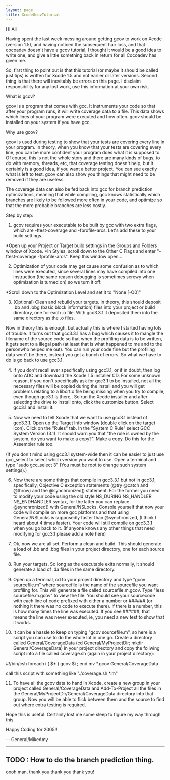 ```yaml
---
layout: page
title: XcodeGcovTutorial
---
```




Hi All

Having spent the last week messing around getting gcov to work on Xcode (version 1.5), and having noticed the subsequent hair loss, and that cocoadev doesn't have a gcov tutorial, I thought it would be a good idea to write one, and give a little something back in return for all Cocoadev has given me.

So, first thing to point out is that this tutorial (or maybe it should be called just tips) is written for Xcode 1.5 and not earlier or later versions. Second thing is that there will inevitably be errors on this page. I disclaim responsibility for any lost work, use this information at your own risk.

What is gcov?

gcov is a program that comes with gcc. It instruments your code so that after your program runs, it will write coverage data to a file. This data shows which lines of your program were executed and how often. gcov should be installed on your system if you have gcc.

Why use gcov?

gcov is used during testing to show that your tests are covering every line in your program. In theory, when you know that your tests are covering every line, you can be more confident your program does what it is supposed to. Of course, this is not the whole story and there are many kinds of bugs, to do with memory, threads, etc, that coverage testing doesn't help, but it certainly is a good idea, if you want a better project. You can see exactly what is left to test. gcov can also show you things that might need to be removed if they are useless.

The coverage data can also be fed back into gcc for branch prediction optimizations, meaning that while compiling, gcc knows statistically which branches are likely to be followed more often in your code, and optimize so that the more probable branches are less costly. 

Step by step:

1. gcov requires your executable to be built by gcc with two extra flags, which are -ftest-coverage and -fprofile-arcs.  Let's add these to your build settings. 

*Open up your Project or Target build settings in the Groups and Folders window of Xcode.
*In Styles, scroll down to the Other C Flags and enter "-ftest-coverage -fprofile-arcs". Keep this window open...


2. Optimization of your code may get cause some confusion as to which lines were executed, since several lines may have compiled into one instruction (the same reason debugging is sometimes screwy when optimization is turned on) so we turn it off:

*Scroll down to the Optimization Level and set it to "None [-O0]"


3. (Optional) Clean and rebuild your targets. In theory, this should deposit .bb and .bbg (basic block information) files into your project or build directory, one for each .o file. With gcc3.3.1 it deposited them into the same directory as the .o files.

Now in theory this is enough, but actually this is where I started having lots of trouble. It turns out that gcc3.3.1 has a bug which causes it to mangle the filename of the source code so that when the profiling data is to be written, it gets sent to a illegal path (at least that is what happened to me and to the personwho helped me out). You can run your code fine but the profiling data won't be there, instead you get a bunch of errors. So what we have to do is go back to use gcc3.1. 

4. If you don't recall ever specifically using gcc3.1, or if in doubt, then log onto ADC and download the Xcode 1.5 installer CD. For some unknown reason, if you don't specifically ask for gcc3.1 to be installed, not all the necessary files will be copied during the install and you will get problems relating to a libcrt.o file being missing when you try to compile, even though gcc3.1 is there,. So run the Xcode installer and after selecting the drive to install onto, click the customize button. Select gcc3.1 and install it.

5. Now we need to tell Xcode that we want to use gcc3.1 instead of gcc3.3.1. Open up the Target Info window (double click on the target icon). Click on the "Rules" tab. In the "System C Rule" select GCC System Version (3.1). It should warn you that "the rule is owned by the system, do you want to make a copy?". Make a copy. Do this for the Assembler rule too.

(If you don't mind using gcc3.1 system-wide then it can be easier to just use gcc_select to select which version you want to use. Open a terminal and type "sudo gcc_select 3" (You must be root to change such system settings).)

6. Now there are some things that compile in gcc3.3.1 but not in gcc3.1, specifically, Objective C exception statements (@try @catch and @throw) and the @synchronized() statement. For the former you need to modify your code using the old style NS_DURING NS_HANDLER NS_ENDHANDLER syntax, for the latter you can replace @synchronized() with General/NSLocks. Console yourself that now your code will compile on more gcc platforms and that using General/NSLocks is supposedly faster than @synchronized, (I think I heard about 4 times faster). Your code will still compile on gcc3.3.1 when you go back to it. (If anyone knows any other things that need modifying for gcc3.1 please add a note here)

7. Ok, now we are all set. Perform a clean and build. This should generate a load of .bb and .bbg files in your project directory, one for each source file. 

8. Run your targets. So long as the executable exits normally, it should generate a load of .da files in the same directory.

9. Open up a terminal, cd to your project directory and type "gcov sourcefile.m" where sourcefile is the name of the sourcefile you want profiling for. This will generate a file called sourcefile.m.gcov. Type "less sourcefile.m.gcov" to view the file. You should see your sourcecode with each line of code prefixed with either a number or ###### (or nothing it there was no code to execute there). If there is a number, this is how many times the line was executed. If you see ######, that means the line was never executed, ie, you need a new test to show that it works.

10. It can be a hassle to keep on typing "gcov sourcefile.m", so here is a script you can use to do the whole lot in one go. Create a directory called General/CoverageData (cd General/MyProjectDir; mkdir General/CoverageData) in your project directory and copy the follwing script into a file called coverage.sh (again in your project directory):

    
#!/bin/csh
foreach i ( $* )
 gcov $i ; 
end
mv *.gcov General/CoverageData


call this script with something like "./coverage.sh *.m"

11. To have all the gcov data to hand in Xcode, create a new group in your project called General/CoverageData and Add-To-Project all the files in the General/MyProjectDir/General/CoverageData directory into that group. Now you will be able to flick between them and the source to find out where extra testing is required.

Hope this is useful. Certainly lost me some sleep to figure my way through this.

Happy Coding for 2005!!

-- General/MikeAmy

----
TODO : How to do the branch prediction thing.
----

oooh man, thank you thank you thank you!
